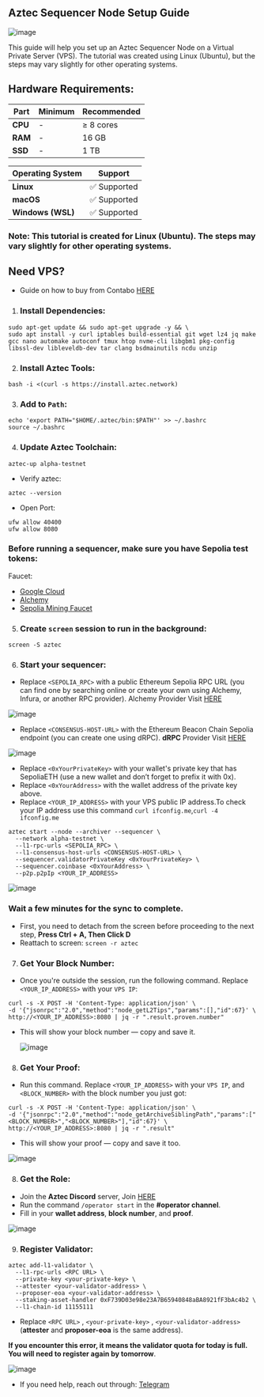 ## Aztec Sequencer Node Setup Guide

![image](https://github.com/user-attachments/assets/a6ceaf27-df35-48bb-82be-f01e43e784e5)

This guide will help you set up an Aztec Sequencer Node on a Virtual Private Server (VPS). The tutorial was created using Linux (Ubuntu), but the steps may vary slightly for other operating systems.

## Hardware Requirements:
| **Part**       | **Minimum**  | **Recommended** |
|----------------|--------------|----------------|
| **CPU**        | -            | ≥ 8 cores      |
| **RAM**        | -            | 16 GB          |
| **SSD**        | -            | 1 TB           |

| **Operating System** | **Support** |
|----------------------|-------------|
| **Linux**            | ✅ Supported |
| **macOS**            | ✅ Supported |
| **Windows (WSL)**    | ✅ Supported |

### Note: This tutorial is created for Linux (Ubuntu). The steps may vary slightly for other operating systems.

## Need VPS?
- Guide on how to buy from Contabo [HERE](https://medium.com/@Airdrop_Jheff/guide-on-how-to-buy-a-vps-server-from-contabo-and-set-it-up-on-termius-0928e0e5cb5d)


1. ### Install Dependencies:
```
sudo apt-get update && sudo apt-get upgrade -y && \
sudo apt install -y curl iptables build-essential git wget lz4 jq make gcc nano automake autoconf tmux htop nvme-cli libgbm1 pkg-config libssl-dev libleveldb-dev tar clang bsdmainutils ncdu unzip
```

2. ### Install Aztec Tools:
```
bash -i <(curl -s https://install.aztec.network)
```

3. ### Add to `Path`:
```
echo 'export PATH="$HOME/.aztec/bin:$PATH"' >> ~/.bashrc
source ~/.bashrc
```

4. ### Update Aztec Toolchain:
```
aztec-up alpha-testnet
```
- Verify aztec:
```
aztec --version
```
- Open Port:
```
ufw allow 40400
ufw allow 8080
```
### Before running a sequencer, make sure you have Sepolia test tokens:

Faucet:
- [Google Cloud](https://cloud.google.com/application/web3/faucet/ethereum/sepolia)
- [Alchemy](https://www.alchemy.com/faucets)
- [Sepolia Mining Faucet](https://sepolia-faucet.pk910.de/)

5. ### Create `screen` session to run in the background:
```
screen -S aztec
```

6. ### Start your sequencer:
- Replace `<SEPOLIA_RPC>` with a public Ethereum Sepolia RPC URL (you can find one by searching online or create your own using Alchemy, Infura, or another RPC provider). Alchemy Provider Visit [HERE](https://dashboard.alchemy.com/)

![image](https://github.com/user-attachments/assets/7ccdc807-8629-4956-815a-faa71a2480fa)

- Replace `<CONSENSUS-HOST-URL>` with the Ethereum Beacon Chain Sepolia endpoint (you can create one using dRPC). **dRPC** Provider Visit [HERE](https://drpc.org/)

![image](https://github.com/user-attachments/assets/38d7f851-9add-41c7-a7fd-3affb3657e3c)
  
- Replace `<0xYourPrivateKey>` with your wallet's private key that has SepoliaETH (use a new wallet and don’t forget to prefix it with 0x).
- Replace `<0xYourAddress>` with the wallet address of the private key above.
- Replace `<YOUR_IP_ADDRESS>` with your VPS public IP address.To check your IP address use this command `curl ifconfig.me`,`curl -4 ifconfig.me`
```
aztec start --node --archiver --sequencer \
  --network alpha-testnet \
  --l1-rpc-urls <SEPOLIA_RPC> \
  --l1-consensus-host-urls <CONSENSUS-HOST-URL> \
  --sequencer.validatorPrivateKey <0xYourPrivateKey> \
  --sequencer.coinbase <0xYourAddress> \
  --p2p.p2pIp <YOUR_IP_ADDRESS>
```
![image](https://github.com/user-attachments/assets/d5a38957-b090-4b42-a080-8e820dc81080)

### Wait a few minutes for the sync to complete.

- First, you need to detach from the screen before proceeding to the next step, **Press Ctrl + A, Then Click D**
- Reattach to screen: `screen -r aztec`

7. ### Get Your Block Number:
- Once you're outside the session, run the following command. Replace `<YOUR_IP_ADDRESS>` with your `VPS IP`:
```
curl -s -X POST -H 'Content-Type: application/json' \
-d '{"jsonrpc":"2.0","method":"node_getL2Tips","params":[],"id":67}' \
http://<YOUR_IP_ADDRESS>:8080 | jq -r ".result.proven.number"
```
- This will show your block number — copy and save it.

  ![image](https://github.com/user-attachments/assets/1238a0bc-6a9b-4112-ba2a-2e0d104fbc67)

  
8. ### Get Your Proof:
- Run this command. Replace `<YOUR_IP_ADDRESS>` with your `VPS IP`, and `<BLOCK_NUMBER>` with the block number you just got:
```
curl -s -X POST -H 'Content-Type: application/json' \
-d '{"jsonrpc":"2.0","method":"node_getArchiveSiblingPath","params":["<BLOCK_NUMBER>","<BLOCK_NUMBER>"],"id":67}' \
http://<YOUR_IP_ADDRESS>:8080 | jq -r ".result"
```
- This will show your proof — copy and save it too.

![image](https://github.com/user-attachments/assets/28570cc8-4774-4e0e-a9b9-79d82d6eccde)


8. ### Get the Role:
- Join the **Aztec Discord** server, Join [HERE](https://discord.gg/aztec)
- Run the command `/operator start` in the **#operator channel**.
- Fill in your **wallet address**, **block number**, and **proof**.

![image](https://github.com/user-attachments/assets/344ab8f8-cdb1-419a-98d0-50113fd1dc7a)

9. ### Register Validator:
```
aztec add-l1-validator \
  --l1-rpc-urls <RPC URL> \
  --private-key <your-private-key> \
  --attester <your-validator-address> \
  --proposer-eoa <your-validator-address> \
  --staking-asset-handler 0xF739D03e98e23A7B65940848aBA8921fF3bAc4b2 \
  --l1-chain-id 11155111
```
- Replace `<RPC URL>` , `<your-private-key>` , `<your-validator-address>` (**attester** and **proposer-eoa** is the same address).

**If you encounter this error, it means the validator quota for today is full. You will need to register again by tomorrow**.

![image](https://github.com/user-attachments/assets/b27a887e-bb8e-4d19-8716-352bac2be194)

- If you need help, reach out through: [Telegram](https://t.me/KatayanAirdropGnC)

